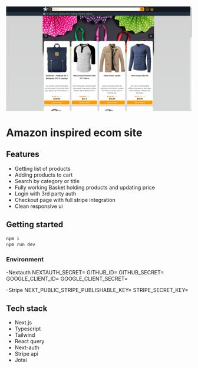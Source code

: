 ![Image Alt Text](public/thumbs/estore.png)

# Amazon inspired ecom site

## Features

-   Getting list of products
-   Adding products to cart
-   Search by category or title
-   Fully working Basket holding products and updating price
-   Login with 3rd party auth
-   Checkout page with full stripe integration
-   Clean responsive ui

## Getting started

```
npm i
npm run dev
```

### Environment

-Nextauth
NEXTAUTH_SECRET=
GITHUB_ID=
GITHUB_SECRET=
GOOGLE_CLIENT_ID=
GOOGLE_CLIENT_SECRET=

-Stripe
NEXT_PUBLIC_STRIPE_PUBLISHABLE_KEY=
STRIPE_SECRET_KEY=

## Tech stack

-   Next.js
-   Typescript
-   Tailwind
-   React query
-   Next-auth
-   Stripe api
-   Jotai
